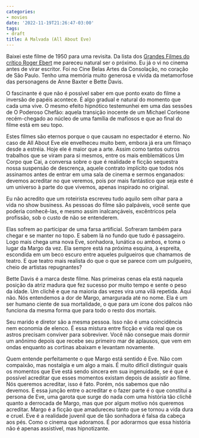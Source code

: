 ```yaml
---
categories:
- movies
date: '2022-11-19T21:26:47-03:00'
tags:
- draft
title: A Malvada (All About Eve)
---
```


Baixei este filme de 1950 para uma revisita. Da lista dos [Grandes Filmes do crítico Roger Ebert](/roger-ebert-great-movies) me pareceu natural ser o próximo. Eu já o vi no cinema antes de virar escritor. Foi no Cine Belas Artes da Consolação, no coração de São Paulo. Tenho uma memória muito generosa e vívida da metamorfose das personagens de Anne Baxter e Bette Davis.

O fascinante é que não é possível saber em que ponto exato do filme a inversão de papéis acontece. É algo gradual e natural do momento que cada uma vive. O mesmo efeito hipnótico testemunhei em uma das sessões de O Poderoso Chefão: aquela transição inocente de um Michael Corleone recém-chegado ao núcleo de uma família de mafiosos e que ao final do filme está em seu topo.

Estes filmes são eternos porque o que causam no espectador é eterno. No caso de All About Eve ele envelheceu muito bem, embora já era um filmaço desde a estréia. Hoje ele é maior que a arte. Assim como tantos outros trabalhos que se viram para si mesmos, entre os mais emblemáticos Um Corpo que Cai, a conversa sobre o que é realidade e ficção sequestra nossa suspensão de descrença, aquele contrato implícito que todos nós assinamos antes de entrar em uma sala de cinema e sermos enganados: devemos acreditar no que veremos, pois por mais fantástico que seja este é um universo à parte do que vivemos, apenas inspirado no original.

Eu não acredito que um roteirista escreveu tudo aquilo sem olhar para a vida no show business. As pessoas do filme são palpáveis, você sente que poderia conhecê-las, e mesmo assim inalcançáveis, excêntricos pela profissão, sob o custo de não se entenderem.

Elas sofrem ao participar de uma farsa artificial. Sofreram também para chegar e se manter no topo. E sabem lá no fundo que tudo é passageiro. Logo mais chega uma nova Eve, sonhadora, lunática ou ambos, e toma o lugar da Margo da vez. Ela sempre está na próxima esquina, à espreita, escondida em um beco escuro entre aqueles pulgueiros que chamamos de teatro. E que teatro mais realista do que o que se parece com um pulgueiro, cheio de artistas repugnantes?

Bette Davis é a marca deste filme. Nas primeiras cenas ela está naquela posição da atriz madura que fez sucesso por muito tempo e sente o peso da idade. Um clichê e que na maioria das vezes vira uma vilã repetida. Aqui não. Nós entendemos a dor de Margo, amargurada até no nome. Ela é um ser humano ciente de sua mortalidade, o que para um ícone dos palcos não funciona da mesma forma que para todo o resto dos mortais.

Seu marido e diretor são a mesma pessoa. Isso não é uma coincidência nem economia de elenco. É essa mistura entre ficção e vida real que os astros precisam conviver para sobreviver. Você não consegue mais dormir um anônimo depois que recebe seu primeiro mar de aplausos, que vem em ondas enquanto as cortinas abaixam e levantam novamente.

Quem entende perfeitamente o que Margo está sentido é Eve. Não com compaixão, mas nostalgia e um algo a mais. É muito difícil distinguir quais os momentos que Eve está sendo sincera em sua ingenuidade, se é que é possível acreditar que esses momentos existam depois de assistir ao filme. Nós queremos acreditar, isso é fato. Porém, nós sabemos que não devemos. E essa junção entre o acreditar e o fazer parte é o que constitui a persona de Eve, uma garota que surge do nada com uma história tão clichê quanto a derrocada de Margo, mas que por algum motivo nós queremos acreditar. Margo é a ficção que amadureceu tanto que se tornou a vida dura e cruel. Eve é a realidade juvenil que de tão sonhadora é falsa da cabeça aos pés. Como o cinema que adoramos. É por adorarmos que essa história não é apenas assistível, mas hipnotizante.
